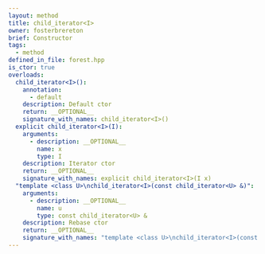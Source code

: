 ```yaml
---
layout: method
title: child_iterator<I>
owner: fosterbrereton
brief: Constructor
tags:
  - method
defined_in_file: forest.hpp
is_ctor: true
overloads:
  child_iterator<I>():
    annotation:
      - default
    description: Default ctor
    return: __OPTIONAL__
    signature_with_names: child_iterator<I>()
  explicit child_iterator<I>(I):
    arguments:
      - description: __OPTIONAL__
        name: x
        type: I
    description: Iterator ctor
    return: __OPTIONAL__
    signature_with_names: explicit child_iterator<I>(I x)
  "template <class U>\nchild_iterator<I>(const child_iterator<U> &)":
    arguments:
      - description: __OPTIONAL__
        name: u
        type: const child_iterator<U> &
    description: Rebase ctor
    return: __OPTIONAL__
    signature_with_names: "template <class U>\nchild_iterator<I>(const child_iterator<U> & u)"
---
```

